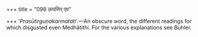 +++
title = "098 उत्पत्तिर् एव"

+++
‘*Prasūtirguṇakarmataḥ*’.—An obscure word, the different readings for
which disgusted even Medhātithi. For the various explanations see
Buhler.
